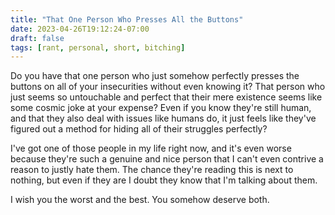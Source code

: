```yaml
---
title: "That One Person Who Presses All the Buttons"
date: 2023-04-26T19:12:24-07:00
draft: false
tags: [rant, personal, short, bitching]
---
```


Do you have that one person who just somehow perfectly presses the buttons on 
all of your insecurities without even knowing it? That person who just seems 
so untouchable and perfect that their mere existence seems like some cosmic 
joke at your expense? Even if you know they're still human, and that they also
deal with issues like humans do, it just feels like they've figured out a 
method for hiding all of their struggles perfectly?

I've got one of those people in my life right now, and it's even worse because
they're such a genuine and nice person that I can't even contrive a reason to 
justly hate them. The chance they're reading this is next to nothing, but even 
if they are I doubt they know that I'm talking about them.

I wish you the worst and the best. You somehow deserve both.
